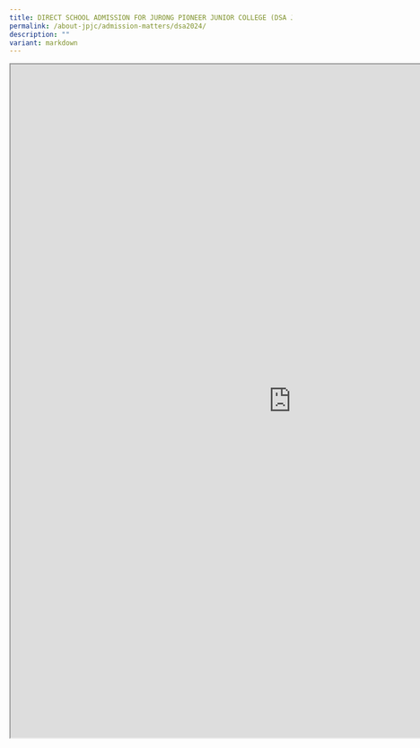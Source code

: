 ```yaml
---
title: DIRECT SCHOOL ADMISSION FOR JURONG PIONEER JUNIOR COLLEGE (DSA JPJC) 2024
permalink: /about-jpjc/admission-matters/dsa2024/
description: ""
variant: markdown
---
```

<div align="justify">


	
	
<iframe scrolling="no" height="1200px" width="1000px" src="https://docs.google.com/document/d/e/2PACX-1vS_OtLv3I_S2aX-9BgKHfc8T39eFCKAHbMe-8-can4HHbAGoJIEIAoMxAC9QOJREQ/pub?embedded=true"></iframe>
	
	
	
<div hidden="">	
<p>Jurong Pioneer Junior College (JPJC) invites students with outstanding talents/skills to apply for DSA-JC Exercise 2024. DSA-JC is open to all SEC4E/Sec 5NA O-Level graduating cohort studying in mainstream secondary schools. Students from non-mainstream schools and those without O-Level results, regardless of nationality, may also apply for DSA-JC.</p>

<p>Please note that <em>successful DSA-JC candidates will <b>NOT</b> be allowed to participate in the Joint Admissions Exercise. They will also <b>NOT</b> be allowed to transfer to another school after the release of the GCE ‘O’ Level examination results. They are expected to honour their commitment to the DSA-JC schools.</em></p>

<h5>Application Procedures</h5>
<ol>
<li> All applicants are to submit their application form through the website using the link: <a href="https://dsa.jpjc.edu.sg/">https://dsa.jpjc.edu.sg</a> from <b>4 May 2023</b>, Thursday, onward. All applications must be submitted by	


<ul><li><b> 7 Jul 2023</b>, Friday, 2359hrs for <u>Phase 1</u> Application</li>
	<li> <b>16 Aug 2023</b>, Wednesday, 2359hrs for <u>Phase 2</u> Application</li></ul>

</li><li>Applicants should clearly indicate their area of interest/talent/expertise and highlight their achievement for the college’s consideration.</li>
<li>Applicants who are not offered a place in Phase 1 need not re-submit an application for Phase 2 as the first application will be considered for both phases.
</li>	
<li> It is the applicant’s responsibility to provide accurate and complete information. An applicant found with false declaration will be rejected immediately.	</li>
<li>All applicants will have to submit the following documents online:	</li>
<ul><li>Secondary 3 End-of-Year and/or Secondary 4 Mid-Year results (if Mid-Year examination was conducted)</li>
<li>Latest CCA Records</li>
<li>Art Portfolio (if applicable)</li>
<li>Relevant certifications and records of achievement in national competitions related to the area of talent</li>
<li>Any other supporting documents (if applicable)</li></ul>	
<li> Shortlisted students will be invited for interview/audition/aptitude test/written assessment in JPJC if they meet the eligibility stated in the table. Please refer to the relevant areas of talent for more information.</li>

<h5><u>ENQUIRIES</u></h5>
	
<p>If you have any enquiries, please contact the following teachers:	
</p><ul><li>Ms Leo Ying Ching, Head of Department (Physical Education &amp; Co-Curricular Activities) at tel no. <a href="tel:65646878">65646878</a> or email <a href="mailto:leo_ying_ching@moe.edu.sg">leo_ying_ching@moe.edu.sg</a> or <a href="mailto:leo_ying_ching@schools.gov.sg">leo_ying_ching@schools.gov.sg</a></li></ul>
	
<ul><li>Mr Yeo Chengfeng, Acting Subject Head (Physical Education &amp; Co-Curricular Activities) at tel no. 6564 6878 or email <a href="mailto:yeo_chengfeng@schools.gov.sg">yeo_chengfeng@schools.gov.sg</a></li></ul>

	
<h5><u>DIRECT SCHOOL ADMISSION FOR JURONG PIONEER JUNIOR COLLEGE (DSA-JPJC) 2023</u></h5>	
	
<p>JPJC will consider direct admission for the following programmes and CCAs:	
	

<iframe scrolling="no" height="5900px" width="800px" src="https://docs.google.com/document/d/e/2PACX-1vTbxqDE1r90HUysziIv8DIoxtqdktBhzsAm0jlIoUeTrh2e5lzXvlDPQyPPWKFk9Q/pub?embedded=true"></iframe>				

	


</p></ol></div></div>